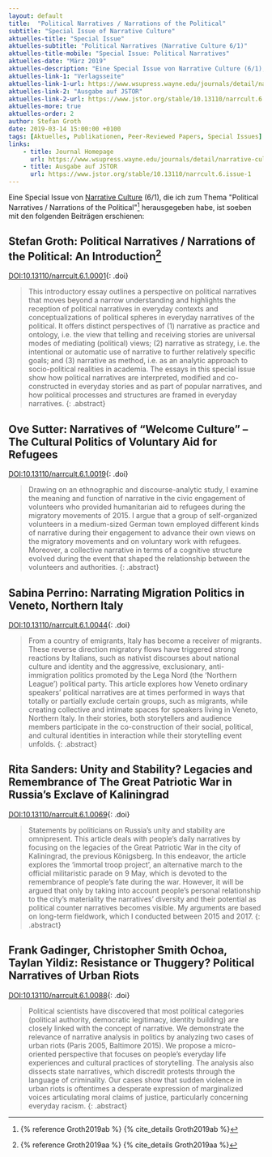 ```yaml
---
layout: default
title:  "Political Narratives / Narrations of the Political"
subtitle: "Special Issue of Narrative Culture"
aktuelles-title: "Special Issue"
aktuelles-subtitle: "Political Narratives (Narrative Culture 6/1)"
aktuelles-title-mobile: "Special Issue: Political Narratives"
aktuelles-date: "März 2019"
aktuelles-description: "Eine Special Issue von Narrative Culture (6/1), die ich zum Thema 'Political Narratives / Narrations of the Political' herausgegeben habe, ist soeben erschienen."
aktuelles-link-1: "Verlagsseite"
aktuelles-link-1-url: https://www.wsupress.wayne.edu/journals/detail/narrative-culture
aktuelles-link-2: "Ausgabe auf JSTOR"
aktuelles-link-2-url: https://www.jstor.org/stable/10.13110/narrcult.6.issue-1
aktuelles-more: true
aktuelles-order: 2
author: Stefan Groth
date: 2019-03-14 15:00:00 +0100
tags: [Aktuelles, Publikationen, Peer-Reviewed Papers, Special Issues]
links:
    - title: Journal Homepage
      url: https://www.wsupress.wayne.edu/journals/detail/narrative-culture
    - title: Ausgabe auf JSTOR
      url: https://www.jstor.org/stable/10.13110/narrcult.6.issue-1
---
```

Eine Special Issue von [Narrative Culture](https://www.wsupress.wayne.edu/journals/detail/narrative-culture) (6/1), die ich zum Thema "Political Narratives / Narrations of the Political"[^1] herausgegeben habe, ist soeben mit den folgenden Beiträgen erschienen:

## Stefan Groth: Political Narratives / Narrations of the Political: An Introduction[^2]
[DOI:10.13110/narrcult.6.1.0001](https://doi.org/10.13110/narrcult.6.1.0001){: .doi}
> This introductory essay outlines a perspective on political narratives that moves beyond a narrow understanding and highlights the reception of political narratives in everyday contexts and conceptualizations of political spheres in everyday narratives of the political. It offers distinct perspectives of (1) narrative as practice and ontology, i.e. the view that telling and receiving stories are universal modes of mediating (political) views; (2) narrative as strategy, i.e. the intentional or automatic use of narrative to further relatively specific goals; and (3) narrative as method, i.e. as an analytic approach to socio-political realities in academia. The essays in this special issue show how political narratives are interpreted, modified and co-constructed in everyday stories and as part of popular narratives, and how political processes and structures are framed in everyday narratives.
{: .abstract}

## Ove Sutter: Narratives of “Welcome Culture” – The Cultural Politics of Voluntary Aid for Refugees
[DOI:10.13110/narrcult.6.1.0019](https://doi.org/10.13110/narrcult.6.1.0019){: .doi}
> Drawing on an ethnographic and discourse-analytic study, I examine the meaning and function of narrative in the civic engagement of volunteers who provided humanitarian aid to refugees during the migratory movements of 2015. I argue that a group of self-organized volunteers in a medium-sized German town employed different kinds of narrative during their engagement to advance their own views on the migratory movements and on voluntary work with refugees. Moreover, a collective narrative in terms of a cognitive structure evolved during the event that shaped the relationship between the volunteers and authorities.
{: .abstract}

## Sabina Perrino: Narrating Migration Politics in Veneto, Northern Italy
[DOI:10.13110/narrcult.6.1.0044](https://doi.org/10.13110/narrcult.6.1.0044){: .doi}
> From a country of emigrants, Italy has become a receiver of migrants. These reverse direction migratory flows have triggered strong reactions by Italians, such as nativist discourses about national culture and identity and the aggressive, exclusionary, anti-immigration politics promoted by the Lega Nord (the ‘Northern League’) political party. This article explores how Veneto ordinary speakers’ political narratives are at times performed in ways that totally or partially exclude certain groups, such as migrants, while creating collective and intimate spaces for speakers living in Veneto, Northern Italy. In their stories, both storytellers and audience members participate in the co-construction of their social, political, and cultural identities in interaction while their storytelling event unfolds. 
{: .abstract}

## Rita Sanders: Unity and Stability? Legacies and Remembrance of The Great Patriotic War in Russia’s Exclave of Kaliningrad
[DOI:10.13110/narrcult.6.1.0069](https://doi.org/10.13110/narrcult.6.1.0069){: .doi}
> Statements by politicians on Russia’s unity and stability are omnipresent. This article deals with people’s daily narratives by focusing on the legacies of the Great Patriotic War in the city of Kaliningrad, the previous Königsberg. In this endeavor, the article explores the ‘immortal troop project’, an alternative march to the official militaristic parade on 9 May, which is devoted to the remembrance of people’s fate during the war. However, it will be argued that only by taking into account people’s personal relationship to the city’s materiality the narratives’ diversity and their potential as political counter narratives becomes visible. My arguments are based on long-term fieldwork, which I conducted between 2015 and 2017.
{: .abstract}

## Frank Gadinger, Christopher Smith Ochoa, Taylan Yildiz: Resistance or Thuggery? Political Narratives of Urban Riots
[DOI:10.13110/narrcult.6.1.0088](https://doi.org/10.13110/narrcult.6.1.0088){: .doi}
> Political scientists have discovered that most political categories (political authority, democratic legitimacy, identity building) are closely linked with the concept of narrative. We demonstrate the relevance of narrative analysis in politics by analyzing two cases of urban riots (Paris 2005, Baltimore 2015). We propose a micro-oriented perspective that focuses on people’s everyday life experiences and cultural practices of storytelling. The analysis also dissects state narratives, which discredit protests through the language of criminality. Our cases show that sudden violence in urban riots is oftentimes a desperate expression of marginalized voices articulating moral claims of justice, particularly concerning everyday racism.
{: .abstract}

[^1]: {% reference Groth2019ab %} {% cite_details Groth2019ab %}
[^2]: {% reference Groth2019aa %} {% cite_details Groth2019aa %}
